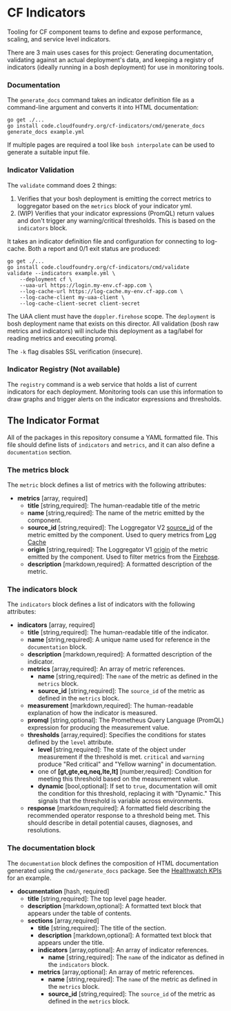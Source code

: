 # CF Indicators

Tooling for CF component teams to define and expose performance, scaling, and service level indicators.

There are 3 main uses cases for this project: Generating documentation, validating against an actual deployment's data, 
and keeping a registry of indicators (ideally running in a bosh deployment) for use in monitoring tools.

### Documentation
The `generate_docs` command takes an indicator definition file as a
command-line argument and converts it into HTML documentation:

```
go get ./...
go install code.cloudfoundry.org/cf-indicators/cmd/generate_docs
generate_docs example.yml
```

If multiple pages are required a tool like `bosh interpolate` can be used to generate a suitable input file.

### Indicator Validation
The `validate` command does 2 things:

1. Verifies that your bosh deployment is emitting the correct metrics to loggregator based on the `metrics` block of your indicator yml. 
1. (WIP) Verifies that your indicator expressions (PromQL) return values and don't trigger any warning/critical thresholds. This is based on the `indicators` block. 

It takes an indicator definition file and configuration for connecting to log-cache. Both a report and 0/1 exit status are produced:

```
go get ./...
go install code.cloudfoundry.org/cf-indicators/cmd/validate
validate --indicators example.yml \
    --deployment cf \
    --uaa-url https://login.my-env.cf-app.com \
    --log-cache-url https://log-cache.my-env.cf-app.com \
    --log-cache-client my-uaa-client \
    --log-cache-client-secret client-secret
```

The UAA client must have the `doppler.firehose` scope. The `deployment` is bosh deployment name 
that exists on this director. All validation (bosh raw metrics and indicators) will include this
deployment as a tag/label for reading metrics and executing promql.

The `-k` flag disables SSL verification (insecure).

### Indicator Registry (Not available)
The `registry` command is a web service that holds a list of current indicators for each deployment. Monitoring
tools can use this information to draw graphs and trigger alerts on the indicator expressions and thresholds. 

## The Indicator Format
All of the packages in this repository consume a YAML formatted file. This file
should define lists of `indicators` and `metrics`, and it can also define a 
`documentation` section.

### The metrics block
The `metric` block defines a list of metrics with the following
attributes:
- **metrics** \[array, required\]
  - **title** \[string,required\]: The human-readable title of the metric
  - **name** \[string,required\]: The name of the metric emitted by the component.
  - **source_id** \[string,required\]: The Loggregator V2 [source_id](https://github.com/cloudfoundry/loggregator-api/blob/master/v2/envelope.proto#L10) of the metric emitted by the component. Used to query metrics from [Log Cache](https://github.com/cloudfoundry/log-cache)
  - **origin** \[string,required\]: The Loggregator V1 [origin](https://github.com/cloudfoundry/dropsonde-protocol/tree/master/events#envelopeproto) of the metric emitted by the component. Used to filter metrics from the [Firehose](https://docs.cloudfoundry.org/loggregator/architecture.html#firehose).
  - **description**  \[markdown,required\]: A formatted description of the metric.

### The indicators block
The `indicators` block defines a list of indicators with the following
attributes:  
- **indicators** \[array, required\]
  - **title** \[string,required\]: The human-readable title of the indicator.
  - **name** \[string,required\]: A unique name used for reference in the `documentation` block.
  - **description**  \[markdown,required\]: A formatted description of the indicator.
  - **metrics** \[array,required\]: An array of metric references.
    - **name** \[string,required\]: The `name` of the metric as defined in the `metrics` block.
    - **source_id** \[string,required\]: The `source_id` of the metric as defined in the `metrics` block.
  - **measurement** \[markdown,required\]: The human-readable explanation of how the indicator is measured.
  - **promql** \[string,optional\]: The Prometheus Query Language (PromQL) expression for producing the measurement value.
  - **thresholds** \[array,required\]: Specifies the conditions for states defined
  by the `level` attribute.  
    - **level** \[string,required\]: The state of the object under measurement if the threshold is met. `critical` and `warning` produce "Red critical" and "Yellow warning" in documentation.
    - one of **[gt,gte,eq,neq,lte,lt]** \[number,required\]: Condition for meeting this threshold based on the measurement value. 
    - **dynamic** \[bool,optional\]: If set to `true`, documentation will omit the condition for this threshold, replacing it with "Dynamic." This signals that the threshold is variable across environments.
  - **response** \[markdown,required\]: A formatted field describing the recommended operator response to a threshold being met. This should describe in detail potential causes, diagnoses, and resolutions.
  
### The documentation block
The `documentation` block defines the composition of HTML documentation generated using the `cmd/generate_docs` package. See the [Healthwatch KPIs](http://docs.pivotal.io/pcf-healthwatch/monitoring.html) for an example.
- **documentation** \[hash, required\]
  - **title** \[string,required\]: The top level page header. 
  - **description**  \[markdown,optional\]: A formatted text block that appears under the table of contents. 
  - **sections** \[array,required\]
    - **title** \[string,required\]: The title of the section.
    - **description** \[markdown,optional\]: A formatted text block that appears under the title. 
    - **indicators** \[array,optional\]: An array of indicator references.
      - **name** \[string,required\]: The `name` of the indicator as defined in the `indicators` block.
    - **metrics** \[array,optional\]: An array of metric references.
      - **name** \[string,required\]: The `name` of the metric as defined in the `metrics` block.
      - **source_id** \[string,required\]: The `source_id` of the metric as defined in the `metrics` block.
